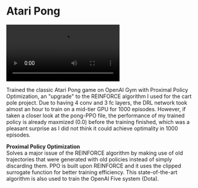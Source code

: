 # Atari Pong

<video src="output/result.mp4"></video>

Trained the classic Atari Pong game on OpenAI Gym with Proximal Policy Optimization, an "upgrade" to the REINFORCE algorithm I used for the cart pole project. Due to having 4 conv and 3 fc layers, the DRL network took almost an hour to train on a mid-tier GPU for 1000 episodes. However, if taken a closer look at the pong-PPO file, the performance of my trained policy is already maxmized (0.0) before the training finished, which was a pleasant surprise as I did not think it could achieve optimality in 1000 episodes.

**Proximal Policy Optimization**\
Solves a major issue of the REINFORCE algorithm by making use of old trajectories that were generated with old policies instead of simply discarding them. PPO is built upon REINFORCE and it uses the clipped surrogate function for better training efficiency. This state-of-the-art algorithm is also used to train the OpenAI Five system (Dota).